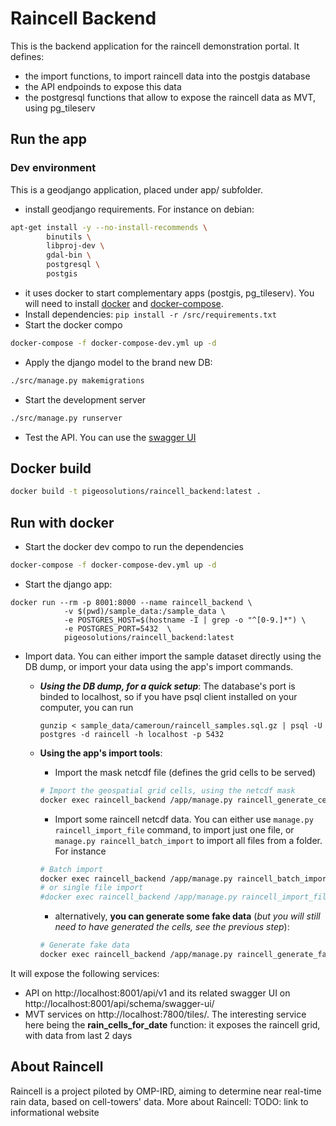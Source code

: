 # Raincell Backend
This is the backend application for the raincell demonstration portal.
It defines:
- the import functions, to import raincell data into the postgis database
- the API endpoinds to expose this data
- the postgresql functions that allow to expose the raincell data as MVT, using pg_tileserv

## Run the app

### Dev environment
This is a geodjango application, placed under app/ subfolder.

- install geodjango requirements. For instance on debian:
```bash
apt-get install -y --no-install-recommends \
        binutils \
        libproj-dev \
        gdal-bin \
        postgresql \
        postgis
```
- it uses docker to start complementary apps (postgis, pg_tileserv). 
You will need to install [docker](https://docs.docker.com/engine/install/) and [docker-compose](https://docs.docker.com/compose/). 
- Install dependencies:
`pip install -r /src/requirements.txt`
- Start the docker compo
```bash
docker-compose -f docker-compose-dev.yml up -d
```
- Apply the django model to the brand new DB:
```bash
./src/manage.py makemigrations
```
- Start the development server
```bash
./src/manage.py runserver
```
- Test the API. You can use the [swagger UI](http://localhost:8000/api/schema/swagger-ui/)


## Docker build
```bash
docker build -t pigeosolutions/raincell_backend:latest .
```

## Run with docker
- Start the docker dev compo to run the dependencies
```bash
docker-compose -f docker-compose-dev.yml up -d
```
- Start the django app:
```
docker run --rm -p 8001:8000 --name raincell_backend \
            -v $(pwd)/sample_data:/sample_data \
            -e POSTGRES_HOST=$(hostname -I | grep -o "^[0-9.]*") \
            -e POSTGRES_PORT=5432  \
            pigeosolutions/raincell_backend:latest
```
- Import data. You can either import the sample dataset directly using the DB dump, or import your data using the app's import commands. 
  - _**Using the DB dump, for a quick setup**_:
    The database's port is binded to localhost, so if you have psql client installed on your computer, you can run
    ```
    gunzip < sample_data/cameroun/raincell_samples.sql.gz | psql -U postgres -d raincell -h localhost -p 5432 
    ```
  - **Using the app's import tools**:
    - Import the mask netcdf file (defines the grid cells to be served)
    ```bash
    # Import the geospatial grid cells, using the netcdf mask
    docker exec raincell_backend /app/manage.py raincell_generate_cells /sample_data/cameroun/Raincell_masque_Cameroun.nc
    ```
    
    - Import some raincell netcdf data. You can either use `manage.py raincell_import_file` command, to import just one file, 
    or `manage.py raincell_batch_import` to import all files from a folder. For instance
    ```bash
    # Batch import
    docker exec raincell_backend /app/manage.py raincell_batch_import /sample_data/cameroun/samples/
    # or single file import
    #docker exec raincell_backend /app/manage.py raincell_import_file /sample_data/cameroun/samples/20211003_2355_Raincell_Cameroun_InvRainResol-2.5km.nc.aux.xml
    ```

    - alternatively, **you can generate some fake data** (*but you will still need to have generated the cells, see the previous step*):
    ```bash
    # Generate fake data
    docker exec raincell_backend /app/manage.py raincell_generate_fake_data --verbose --overwrite_existing 2022-05-01 2022-06-14
    ```

It will expose the following services:
- API on http://localhost:8001/api/v1 and its related swagger UI on http://localhost:8001/api/schema/swagger-ui/
- MVT services on http://localhost:7800/tiles/. The interesting service here being the **rain_cells_for_date** function:
it exposes the raincell grid, with data from last 2 days


## About Raincell
Raincell is a project piloted by OMP-IRD, aiming to determine near real-time rain data, based on cell-towers' data. 
More about Raincell: 
TODO: link to informational website

